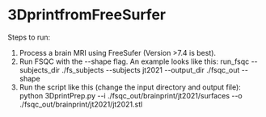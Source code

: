 # 3DprintfromFreeSurfer

Steps to run:
1. Process a brain MRI using FreeSufer (Version >7.4 is best).
2. Run FSQC with the --shape flag. An example looks like this: run_fsqc --subjects_dir ./fs_subjects --subjects jt2021 --output_dir ./fsqc_out --shape
3. Run the script like this (change the input directory and output file): python 3DprintPrep.py --i ./fsqc_out/brainprint/jt2021/surfaces --o ./fsqc_out/brainprint/jt2021/jt2021.stl
